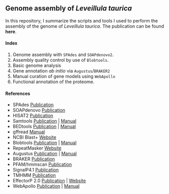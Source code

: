 ## Genome assembly of *Leveillula taurica*

In this repository, I summarize the scripts and tools I used to perform the assembly of the genome of *Leveillula taurica*. The publication can be found **here**.

#### Index

01. Genome assembly with `SPAdes` and `SOAPdenovo2`.
02. Assembly quality control by use of `Blobtools`.
03. Basic genome analysis
04. Gene annotation *ab initio* via `Augustus`/`BRAKER2`
05. Manual curation of gene models using `WebApollo`
06. Functional annotation of the proteome. 

#### References

- SPAdes [Publication](http://www.liebertpub.com/doi/10.1089/cmb.2012.0021)
- SOAPdenovo [Publication](https://academic.oup.com/gigascience/article-lookup/doi/10.1186/2047-217X-1-18)
- HISAT2 [Publication](http://www.nature.com/articles/nmeth.3317)
- Samtools [Publication](https://academic.oup.com/bioinformatics/article/25/16/2078/204688) | [Manual](http://www.htslib.org/doc/)
- BEDtools [Publication](https://academic.oup.com/bioinformatics/article-lookup/doi/10.1093/bioinformatics/btq033) | [Manual](https://bedtools.readthedocs.io/en/latest/)
- gffread [Manual](http://ccb.jhu.edu/software/stringtie/gff.shtml)
- NCBI Blast+ [Website](https://www.ncbi.nlm.nih.gov/books/NBK279690/)
- Blobtools [Publication](https://f1000research.com/articles/6-1287/v1) | [Manual](https://blobtools.readme.io/docs)
- RepeatMasker [Website](http://www.repeatmasker.org)
- Augustus [Publication](https://academic.oup.com/nar/article/33/suppl_2/W465/2505649) | [Manual](https://vcru.wisc.edu/simonlab/bioinformatics/programs/augustus/docs/tutorial2015/index.html)
- BRAKER [Publication](https://academic.oup.com/bioinformatics/article-lookup/doi/10.1093/bioinformatics/btv661)
- PFAM/hmmscan [Publication](http://dx.plos.org/10.1371/journal.pcbi.1002195)
- SignalP4.1 [Publication](http://link.springer.com/10.1007/978-1-4939-7015-5_6)
- TMHMM [Publication](https://www.sciencedirect.com/science/article/pii/S0022283600943158?via%3Dihub)
- EffectorP 2.0 [Publication](http://doi.wiley.com/10.1111/mpp.12682) | [Website](http://effectorp.csiro.au)
- WebApollo [Publication](http://genomebiology.biomedcentral.com/articles/10.1186/gb-2013-14-8-r93) | [Manual](https://genomearchitect.readthedocs.io/en/latest/)
